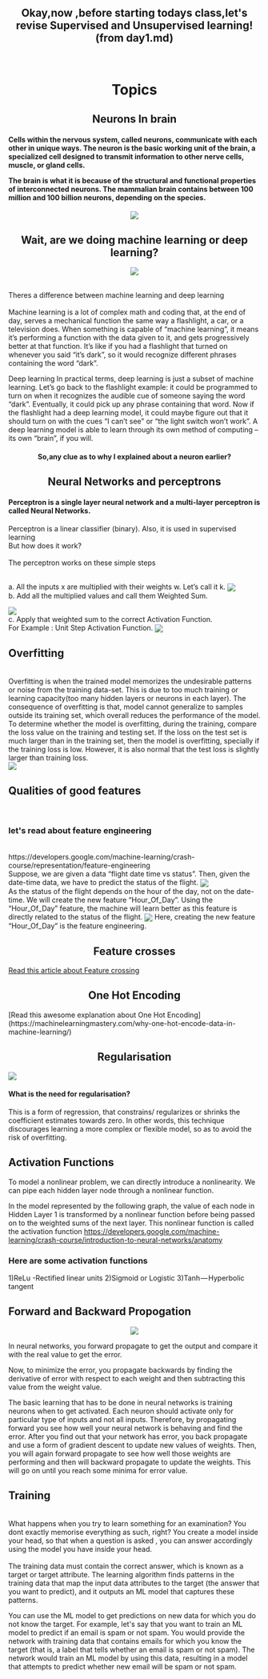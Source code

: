 <html>
  <h2 align="center">Okay,now ,before starting todays class,let's revise Supervised and Unsupervised learning!(from day1.md)</h2>
  </br>
<h1 align="center">Topics</h1>
<h2 align="center">Neurons In brain</h2>
  <h4>Cells within the nervous system, called neurons, communicate with each other in unique ways. The neuron is the basic working unit of the brain, a specialized cell designed to transmit information to other nerve cells, muscle, or gland cells.
    
The brain is what it is because of the structural and functional properties of interconnected neurons. The mammalian brain contains between 100 million and 100 billion neurons, depending on the species.
</h4>
<p align="center" >
  
<img src="http://www.brainfacts.org/-/media/Brainfacts2/Brain-Anatomy-and-Function/Anatomy/Article-Images/Neuron-Illustration.jpg?la=en&hash=1D4882EC74F982F033F232C296ADF8E5EB1D9F64" label=image />
</p>
<p align="center"
<img src="http://www.quickmeme.com/img/4f/4f6426cff43d5fded163b8c294d007b022eda8a18344b21fe7be3b8c69afbc25.jpg" label=image3 </img>
</p>

<h2 align="center">Wait, are we doing machine learning or deep learning?</h2>
<p align="center">
  

<img src="https://cdn-images-1.medium.com/max/1200/1*eJfR3ui_2SsPAyMYF5R00A.jpeg"  label=image6 />
</p>
 
 
 <br> Theres a difference between machine learning and deep learning
 </br>
 <br>Machine learning is a lot of complex math and coding that, at the end of day, serves a mechanical function the same way a flashlight, a car, or a television does. When something is capable of “machine learning”, it means it’s performing a function with the data given to it, and gets progressively better at that function. It’s like if you had a flashlight that turned on whenever you said “it’s dark”, so it would recognize different phrases containing the word “dark”.</br>

<p>Deep learning
In practical terms, deep learning is just a subset of machine learning.
  Let’s go back to the flashlight example: it could be programmed to turn on when it recognizes the audible cue of someone saying the word “dark”. Eventually, it could pick up any phrase containing that word. Now if the flashlight had a deep learning model, it could maybe figure out that it should turn on with the cues “I can’t see” or “the light switch won’t work”. A deep learning model is able to learn through its own method of computing – its own “brain”, if you will. </p>
 <h4 align="center"> So,any clue as to why I explained about a neuron earlier?</h4>
 
 
<h2 align="center">Neural Networks and perceptrons</h2>
<h4>Perceptron is a single layer neural network and a multi-layer perceptron is called Neural Networks.</h4>
Perceptron is a linear classifier (binary). Also, it is used in supervised learning
<br>But how does it work?</br>
<br>The perceptron works on these simple steps</br>

<br>a. All the inputs x are multiplied with their weights w. Let’s call it k.
<img src="https://cdn-images-1.medium.com/max/800/1*_Zy1C83cnmYUdETCeQrOgA.png" label=image4 align="center" />
</br>
b. Add all the multiplied values and call them Weighted Sum.

<img src="https://cdn-images-1.medium.com/max/800/1*xFd9VQnUM1H0kiCENsoYxg.gif" align="center" label=image5 />
<br>c. Apply that weighted sum to the correct Activation Function.
</br>
For Example : Unit Step Activation Function.
<img src="https://cdn-images-1.medium.com/max/800/1*0iOzeMS3s-3LTU9hYH9ryg.png"  label=image6 align="center" />

<h2>Overfitting</h2>
<br>Overfitting is when the trained model memorizes the undesirable patterns or noise from the training data-set. This is due to too much training or learning capacity(too many hidden layers or neurons in each layer). The consequence of overfitting is that, model cannot generalize to samples outside its training set, which overall reduces the performance of the model. To determine whether the model is overfitting, during the training, compare the loss value on the training and testing set. If the loss on the test set is much larger than in the training set, then the model is overfitting, specially if the training loss is low. However, it is also normal that the test loss is slightly larger than training loss.</br>


<img src="https://cdn-images-1.medium.com/max/1200/1*cdvfzvpkJkUudDEryFtCnA.png" label=image2 />
<h2>Qualities of good features</h2>
<br><h3>let's read about feature engineering</h3>
</br>
https://developers.google.com/machine-learning/crash-course/representation/feature-engineering
<br>Suppose, we are given a data “flight date time vs status”. Then, given the date-time data, we have to predict the status of the flight.
<img src="https://cdn-images-1.medium.com/max/800/1*4uxZB7gAd-1Vm4nVwtouwg.png" align=center label=image7 />
</br>
As the status of the flight depends on the hour of the day, not on the date-time. We will create the new feature “Hour_Of_Day”. Using the “Hour_Of_Day” feature, the machine will learn better as this feature is directly related to the status of the flight.
<img src="https://cdn-images-1.medium.com/max/800/1*U5ZAUIb_9nq2EqlhIC1WfA.png" align=center label=image8 />
Here, creating the new feature “Hour_Of_Day” is the feature engineering.
<h2 align="center"> Feature crosses</h2>

[Read this article about Feature crossing](https://developers.google.com/machine-learning/crash-course/feature-crosses/encoding-nonlinearity)
<h2 align="center">One Hot Encoding</h2>
[Read this awesome explanation about One Hot Encoding](https://machinelearningmastery.com/why-one-hot-encode-data-in-machine-learning/)

<h2 align="center">Regularisation</h2>
<img src="https://cdn-images-1.medium.com/max/800/1*zYfwoRcih4jzyDP3j3aVmQ.png" label=image3 />
<h4> What is the need for regularisation? </h4>

This is a form of regression, that constrains/ regularizes or shrinks the coefficient estimates towards zero. In other words, this technique discourages learning a more complex or flexible model, so as to avoid the risk of overfitting.


<h2> Activation Functions</h2>
To model a nonlinear problem, we can directly introduce a nonlinearity. We can pipe each hidden layer node through a nonlinear function.

In the model represented by the following graph, the value of each node in Hidden Layer 1 is transformed by a nonlinear function before being passed on to the weighted sums of the next layer. This nonlinear function is called the activation function
https://developers.google.com/machine-learning/crash-course/introduction-to-neural-networks/anatomy
<h3> Here are some activation functions</h3>
1)ReLu -Rectified linear units
2)Sigmoid or Logistic
3)Tanh — Hyperbolic tangent

<h2>Forward and Backward Propogation</h2>
<p align="center" >
<img src="https://www.bogotobogo.com/python/scikit-learn/images/NeuralNetwork2-Forward-Propagation/NN-with-components-w11-etc.png" label=lalala />
</p>

In neural networks, you forward propagate to get the output and compare it with the real value to get the error.

Now, to minimize the error, you propagate backwards by finding the derivative of error with respect to each weight and then subtracting this value from the weight value.

The basic learning that has to be done in neural networks is training neurons when to get activated. Each neuron should activate only for particular type of inputs and not all inputs. Therefore, by propagating forward you see how well your neural network is behaving and find the error. After you find out that your network has error, you back propagate and use a form of gradient descent to update new values of weights. Then, you will again forward propagate to see how well those weights are performing and then will backward propagate to update the weights. This will go on until you reach some minima for error value.
<h2>Training</h2>
<br>What happens when you try to learn something for an examination? You dont exactly memorise everything as such, right?
You create a model inside your head, so that when a question is asked , you can answer accordingly using the model you have inside your head.</br>
<br>The training data must contain the correct answer, which is known as a target or target attribute. The learning algorithm finds patterns in the training data that map the input data attributes to the target (the answer that you want to predict), and it outputs an ML model that captures these patterns.

You can use the ML model to get predictions on new data for which you do not know the target. For example, let's say that you want to train an ML model to predict if an email is spam or not spam. You would provide the network with training data that contains emails for which you know the target (that is, a label that tells whether an email is spam or not spam). The network would train an ML model by using this data, resulting in a model that attempts to predict whether new email will be spam or not spam.
</br>


</html>
